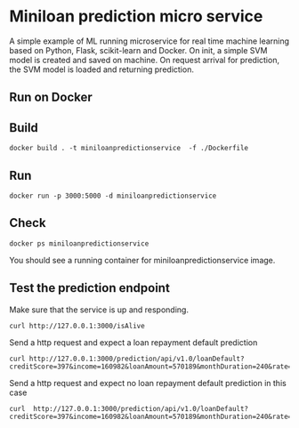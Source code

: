 # Miniloan prediction micro service

A simple example of ML running microservice for real time machine learning based on Python, Flask, scikit-learn and Docker.
On init, a simple SVM model is created and saved on machine. On request arrival for prediction, the SVM model is loaded and returning prediction.    


## Run on Docker

## Build
```console
docker build . -t miniloanpredictionservice  -f ./Dockerfile
```
## Run
```console
docker run -p 3000:5000 -d miniloanpredictionservice 
```

## Check
```console
docker ps miniloanpredictionservice 
```
You should see a running container for miniloanpredictionservice image.

## Test the prediction endpoint

Make sure that the service is up and responding.
```console
curl http://127.0.0.1:3000/isAlive  
```

Send a http request and expect a loan repayment default prediction 
```console
curl http://127.0.0.1:3000/prediction/api/v1.0/loanDefault?creditScore=397&income=160982&loanAmount=570189&monthDuration=240&rate=0.07&yearlyReimbursement=57195
```

Send a http request and expect no loan repayment default prediction in this case
```console
curl  http://127.0.0.1:3000/prediction/api/v1.0/loanDefault?creditScore=397&income=160982&loanAmount=570189&monthDuration=240&rate=0.07&yearlyReimbursement=57195
```
